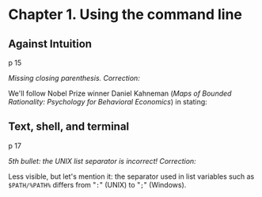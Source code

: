 # Chapter 1. Using the command line

## Against Intuition

p 15

*Missing closing parenthesis. Correction:*

We'll follow Nobel Prize winner Daniel Kahneman (_Maps of Bounded Rationality: Psychology for Behavioral Economics_) in stating:

## Text, shell, and terminal

p 17

*5th bullet: the UNIX list separator is incorrect! Correction:*

Less visible, but let's mention it: the separator used in list variables such as `$PATH/%PATH%` differs from "`:`" (UNIX) to "`;`" (Windows).

